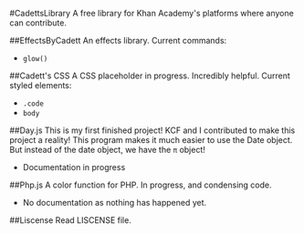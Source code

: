 #CadettsLibrary
A free library for Khan Academy's platforms where anyone can contribute.

##EffectsByCadett
An effects library.
Current commands:
* `glow()`

##Cadett's CSS
A CSS placeholder in progress. Incredibly helpful.
Current styled elements:
* `.code`
* `body`

##Day.js
This is my first finished project! KCF and I contributed to make this project a reality! This program makes it much easier to use the Date object. But instead of the date object, we have the `π` object!
* Documentation in progress

##Php.js
A color function for PHP. In progress, and condensing code.
* No documentation as nothing has happened yet.

##Liscense
Read LISCENSE file.
